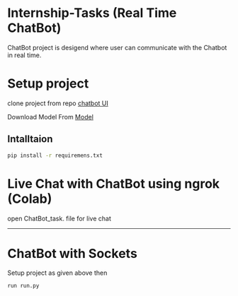 # Internship-Tasks (Real Time ChatBot)
ChatBot project is desigend where user can communicate with the Chatbot in real time.

# Setup project
  
  clone project from repo
  [chatbot UI](https://github.com/USTAADCOM/chatbot_task.git)
  
  Download Model From
  [Model](https://drive.google.com/file/d/157cGLz6s94la0G8bdzxxTOo3D7ckHB1w/view?usp=sharing) 
## Intalltaion

```bash
pip install -r requiremens.txt
```
# Live Chat with ChatBot using ngrok (Colab)
open ChatBot_task. file for live chat
_______________________________________
# ChatBot with Sockets 
Setup project as given above then 
```code
run run.py
```
